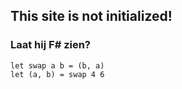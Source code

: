 ## This site is not initialized!
### Laat hij F# zien?
```F#
let swap a b = (b, a)
let (a, b) = swap 4 6
```